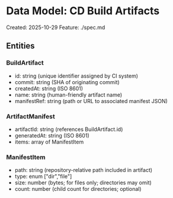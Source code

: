# Data Model: CD Build Artifacts

Created: 2025-10-29
Feature: ./spec.md

## Entities

### BuildArtifact
- id: string (unique identifier assigned by CI system)
- commit: string (SHA of originating commit)
- createdAt: string (ISO 8601)
- name: string (human-friendly artifact name)
- manifestRef: string (path or URL to associated manifest JSON)

### ArtifactManifest
- artifactId: string (references BuildArtifact.id)
- generatedAt: string (ISO 8601)
- items: array of ManifestItem

### ManifestItem
- path: string (repository-relative path included in artifact)
- type: enum ["dir","file"]
- size: number (bytes; for files only; directories may omit)
- count: number (child count for directories; optional)
